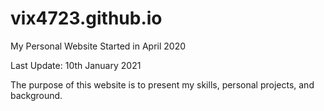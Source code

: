 # vix4723.github.io
My Personal Website
Started in April 2020

Last Update: 10th January 2021

The purpose of this website is to present my skills, personal projects, and background.

